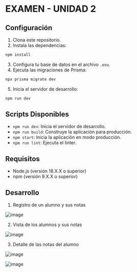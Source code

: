 # EXAMEN - UNIDAD 2

## Configuración

1. Clona este repositorio.
2. Instala las dependencias:

```bash
npm install
```

3. Configura tu base de datos en el archivo `.env`.
4. Ejecuta las migraciones de Prisma:

```bash
npx prisma migrate dev
```

5. Inicia el servidor de desarrollo:

```bash
npm run dev
```

## Scripts Disponibles

- `npm run dev`: Inicia el servidor de desarrollo.
- `npm run build`: Construye la aplicación para producción.
- `npm start`: Inicia la aplicación en modo producción.
- `npm run lint`: Ejecuta el linter.

## Requisitos

- Node.js (versión 18.X.X o superior)
- npm (versión 9.X.X o superior)

## Desarrollo

1. Registro de un alumno y sus notas

![image](https://github.com/user-attachments/assets/580b372a-35a8-41fe-bf69-fcdcb2f3f55a)

2. Vista de los alumnos y sus notas

![image](https://github.com/user-attachments/assets/ea40d271-dc4b-487e-9df3-a92a285120f8)

3. Detalle de las notas del alumno

![image](https://github.com/user-attachments/assets/b3315c40-aeac-4d27-ac6e-7f5f33730cc2)

![image](https://github.com/user-attachments/assets/c5d0af38-87e2-40ca-b84b-559d526b8ef9)
